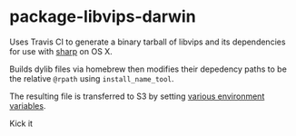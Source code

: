 # package-libvips-darwin

Uses Travis CI to generate a binary tarball
of libvips and its dependencies for use with
[sharp](https://github.com/lovell/sharp) on OS X.

Builds dylib files via homebrew
then modifies their depedency paths to be
the relative `@rpath` using `install_name_tool`.

The resulting file is transferred to S3 by setting
[various environment variables](https://docs.travis-ci.com/user/uploading-artifacts/).

Kick it
